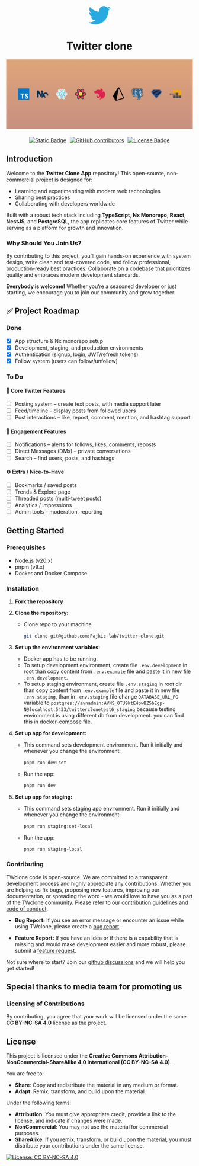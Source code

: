 <div align="center">
    <img src="libs/ui/assets/src/lib/img/twitter-logo-png.png" alt="logo" style="width: 60px;">
    <h1>Twitter clone</h1>
</div>
<div align="center">
    <img src="libs/ui/assets/src/lib/img/jumbo post.jpg">
    <div style="display: flex; justify-content: center; gap: 10px; margin-top: 20px;">
        <a href="https://creativecommons.org/licenses/by-nc-sa/4.0/legalcode.txt" target="_blank">
            <img alt="Static Badge" src="https://img.shields.io/badge/license%20-%20CCBYNCSA4.0-blue" style="height: 20px;">
        </a>
        <a href="https://github.com/Pajkic-lab/twitter-clone/graphs/contributors" target="_blank">
            <img alt="GitHub contributors" src="https://img.shields.io/github/contributors-anon/Pajkic-lab/twitter-clone" style="height: 20px;" > 
        </a>
        <a href="https://github.com/Pajkic-lab/twitter-clone" target="_blank">
            <img src="https://img.shields.io/github/stars/Pajkic-lab/twitter-clone" alt="License Badge" style="height: 20px;"> 
        </a>
    </div>
</div>

## Introduction

Welcome to the **Twitter Clone App** repository! This open-source, non-commercial project is designed for:

- Learning and experimenting with modern web technologies
- Sharing best practices
- Collaborating with developers worldwide

Built with a robust tech stack including **TypeScript**, **Nx Monorepo**, **React**, **NestJS**, and **PostgreSQL**, the app replicates core features of Twitter while serving as a platform for growth and innovation.

### Why Should You Join Us?

By contributing to this project, you’ll gain hands-on experience with system design, write clean and test-covered code, and follow professional, production-ready best practices. Collaborate on a codebase that prioritizes quality and embraces modern development standards.

**Everybody is welcome!** Whether you’re a seasoned developer or just starting, we encourage you to join our community and grow together.

## ✅ Project Roadmap

### Done

- [x] App structure & Nx monorepo setup
- [x] Development, staging, and production environments
- [x] Authentication (signup, login, JWT/refresh tokens)
- [x] Follow system (users can follow/unfollow)

### To Do

#### 📝 Core Twitter Features

- [ ] Posting system – create text posts, with media support later
- [ ] Feed/timeline – display posts from followed users
- [ ] Post interactions – like, repost, comment, mention, and hashtag support

#### 🔔 Engagement Features

- [ ] Notifications – alerts for follows, likes, comments, reposts
- [ ] Direct Messages (DMs) – private conversations
- [ ] Search – find users, posts, and hashtags

#### ⚙️ Extra / Nice-to-Have

- [ ] Bookmarks / saved posts
- [ ] Trends & Explore page
- [ ] Threaded posts (multi-tweet posts)
- [ ] Analytics / impressions
- [ ] Admin tools – moderation, reporting

## Getting Started

### Prerequisites

- Node.js (v20.x)
- pnpm (v9.x)
- Docker and Docker Compose

### Installation

1. **Fork the repository**
2. **Clone the repository:**

   - Clone repo to your machine

     ```bash
     git clone git@github.com:Pajkic-lab/twitter-clone.git
     ```

3. **Set up the environment variables:**
   - Docker app has to be running.
   - To setup development environment, create file `.env.development` in root than copy content from `.env.example` file and paste it in new file `.env.development`.
   - To setup staging environment, create file `.env.staging` in root dir than copy content from `.env.example` file and paste it in new file `.env.staging`, than in `.env.staging` file change `DATABASE_URL_PG` variable to `postgres://avnadmin:AVNS_0TU9ktE4pwBZ5bEgp-N@localhost:5433/twitterclonetest6_staging` because testing environment is using different db from development. you can find this in docker-compose file.
4. **Set up app for development:**
   - This command sets development environment. Run it initially and whenever you change the environment:
     ```bash
     pnpm run dev:set
     ```
   - Run the app:
     ```bash
     pnpm run dev
     ```
5. **Set up app for staging:**
   - This command sets staging app environment. Run it initially and whenever you change the environment:
     ```bash
     pnpm run staging:set-local
     ```
   - Run the app:
     ```bash
     pnpm run staging-local
     ```

### Contributing

TWclone code is open-source. We are committed to a transparent development process and highly appreciate any contributions. Whether you are helping us fix bugs, proposing new features, improving our documentation, or spreading the word - we would love to have you as a part of the TWclone community. Please refer to our [contribution guidelines](./CONTRIBUTING.md) and [code of conduct](./CODE_OF_CONDUCT.md).

- **Bug Report:** If you see an error message or encounter an issue while using TWclone, please create a [bug report](https://github.com/Pajkic-lab/twitter-clone/issues/new?assignees=&labels=&projects=&template=bug_report.md&title=).

- **Feature Report:** If you have an idea or if there is a capability that is missing and would make development easier and more robust, please submit a [feature request](https://github.com/Pajkic-lab/twitter-clone/issues/new?assignees=&labels=&projects=&template=feature_request.md&title=).

Not sure where to start? Join our [github discussions](https://github.com/Pajkic-lab/twitter-clone/discussions) and we will help you get started!

## Special thanks to media team for promoting us

### Licensing of Contributions

By contributing, you agree that your work will be licensed under the same **CC BY-NC-SA 4.0** license as the project.

## License

This project is licensed under the **Creative Commons Attribution-NonCommercial-ShareAlike 4.0 International (CC BY-NC-SA 4.0)**.

You are free to:

- **Share**: Copy and redistribute the material in any medium or format.
- **Adapt**: Remix, transform, and build upon the material.

Under the following terms:

- **Attribution**: You must give appropriate credit, provide a link to the license, and indicate if changes were made.
- **NonCommercial**: You may not use the material for commercial purposes.
- **ShareAlike**: If you remix, transform, or build upon the material, you must distribute your contributions under the same license.

[![License: CC BY-NC-SA 4.0](https://img.shields.io/badge/License-CC%20BY--NC--SA%204.0-lightgrey.svg)](https://creativecommons.org/licenses/by-nc-sa/4.0/)
